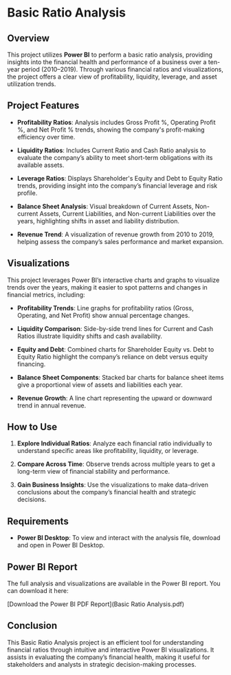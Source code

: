 # Basic Ratio Analysis

## Overview

This project utilizes **Power BI** to perform a basic ratio analysis, providing insights into the financial health and performance of a business over a ten-year period (2010–2019). Through various financial ratios and visualizations, the project offers a clear view of profitability, liquidity, leverage, and asset utilization trends.

## Project Features

- **Profitability Ratios**: Analysis includes Gross Profit %, Operating Profit %, and Net Profit % trends, showing the company's profit-making efficiency over time.
  
- **Liquidity Ratios**: Includes Current Ratio and Cash Ratio analysis to evaluate the company’s ability to meet short-term obligations with its available assets.
  
- **Leverage Ratios**: Displays Shareholder's Equity and Debt to Equity Ratio trends, providing insight into the company’s financial leverage and risk profile.
  
- **Balance Sheet Analysis**: Visual breakdown of Current Assets, Non-current Assets, Current Liabilities, and Non-current Liabilities over the years, highlighting shifts in asset and liability distribution.
  
- **Revenue Trend**: A visualization of revenue growth from 2010 to 2019, helping assess the company’s sales performance and market expansion.

## Visualizations

This project leverages Power BI’s interactive charts and graphs to visualize trends over the years, making it easier to spot patterns and changes in financial metrics, including:

- **Profitability Trends**: Line graphs for profitability ratios (Gross, Operating, and Net Profit) show annual percentage changes.
  
- **Liquidity Comparison**: Side-by-side trend lines for Current and Cash Ratios illustrate liquidity shifts and cash availability.
  
- **Equity and Debt**: Combined charts for Shareholder Equity vs. Debt to Equity Ratio highlight the company’s reliance on debt versus equity financing.
  
- **Balance Sheet Components**: Stacked bar charts for balance sheet items give a proportional view of assets and liabilities each year.
  
- **Revenue Growth**: A line chart representing the upward or downward trend in annual revenue.

## How to Use

1. **Explore Individual Ratios**: Analyze each financial ratio individually to understand specific areas like profitability, liquidity, or leverage.
  
2. **Compare Across Time**: Observe trends across multiple years to get a long-term view of financial stability and performance.
  
3. **Gain Business Insights**: Use the visualizations to make data-driven conclusions about the company’s financial health and strategic decisions.

## Requirements

- **Power BI Desktop**: To view and interact with the analysis file, download and open in Power BI Desktop.

## Power BI Report

The full analysis and visualizations are available in the Power BI report. You can download it here:

[Download the Power BI PDF Report](Basic Ratio Analysis.pdf)

## Conclusion

This Basic Ratio Analysis project is an efficient tool for understanding financial ratios through intuitive and interactive Power BI visualizations. It assists in evaluating the company’s financial health, making it useful for stakeholders and analysts in strategic decision-making processes.

